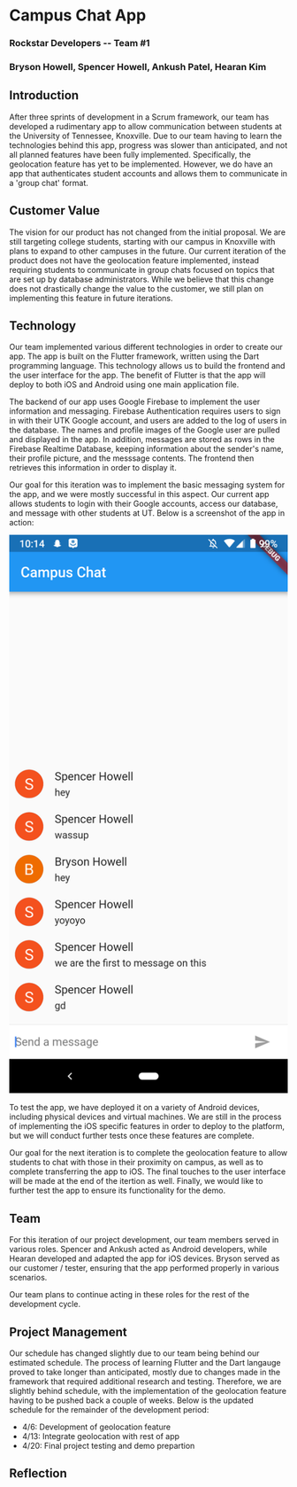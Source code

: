 # Campus Chat App

### Rockstar Developers -- Team #1

### Bryson Howell, Spencer Howell, Ankush Patel, Hearan Kim

## Introduction
After three sprints of development in a Scrum framework, our team has developed a rudimentary app to allow communication between students at the University of Tennessee, Knoxville. Due to our team having to learn the technologies behind this app, progress was slower than anticipated, and not all planned features have been fully implemented. Specifically, the geolocation feature has yet to be implemented. However, we do have an app that authenticates student accounts and allows them to communicate in a 'group chat' format.

## Customer Value
The vision for our product has not changed from the initial proposal. We are still targeting college students, starting with our campus in Knoxville with plans to expand to other campuses in the future. Our current iteration of the product does not have the geolocation feature implemented, instead requiring students to communicate in group chats focused on topics that are set up by database administrators. While we believe that this change does not drastically change the value to the customer, we still plan on implementing this feature in future iterations.

## Technology
Our team implemented various different technologies in order to create our app. The app is built on the Flutter framework, written using the Dart programming language. This technology allows us to build the frontend and the user interface for the app. The benefit of Flutter is that the app will deploy to both iOS and Android using one main application file.

The backend of our app uses Google Firebase to implement the user information and messaging. Firebase Authentication requires users to sign in with their UTK Google account, and users are added to the log of users in the database. The names and profile images of the Google user are pulled and displayed in the app. In addition, messages are stored as rows in the Firebase Realtime Database, keeping information about the sender's name, their profile picture, and the messsage contents. The frontend then retrieves this information in order to display it.

Our goal for this iteration was to implement the basic messaging system for the app, and we were mostly successful in this aspect. Our current app allows students to login with their Google accounts, access our database, and message with other students at UT. Below is a screenshot of the app in action:

![Chat Screen](https://github.com/CS340-19/CampusGroupChat/blob/interface/chat_screenshot.png)

To test the app, we have deployed it on a variety of Android devices, including physical devices and virtual machines. We are still in the process of implementing the iOS specific features in order to deploy to the platform, but we will conduct further tests once these features are complete. 

Our goal for the next iteration is to complete the geolocation feature to allow students to chat with those in their proximity on campus, as well as to complete transferring the app to iOS. The final touches to the user interface will be made at the end of the itertion as well. Finally, we would like to further test the app to ensure its functionality for the demo.

## Team
For this iteration of our project development, our team members served in various roles. Spencer and Ankush acted as Android developers, while Hearan developed and adapted the app for iOS devices. Bryson served as our customer / tester, ensuring that the app performed properly in various scenarios.

Our team plans to continue acting in these roles for the rest of the development cycle.

## Project Management
Our schedule has changed slightly due to our team being behind our estimated schedule. The process of learning Flutter and the Dart langauge proved to take longer than anticipated, mostly due to changes made in the framework that required additional research and testing. Therefore, we are slightly behind schedule, with the implementation of the geolocation feature having to be pushed back a couple of weeks. Below is the updated schedule for the remainder of the development period:

* 4/6:  Development of geolocation feature
* 4/13: Integrate geolocation with rest of app
* 4/20: Final project testing and demo prepartion

## Reflection


